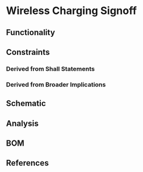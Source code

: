 # Wireless Charging Signoff

## Functionality



## Constraints

### Derived from Shall Statements


### Derived from Broader Implications




## Schematic



## Analysis



## BOM



## References

